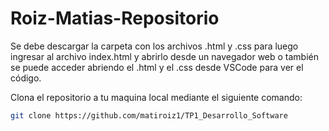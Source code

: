 # Roiz-Matias-Repositorio
Se debe descargar la carpeta con los archivos .html y .css para luego ingresar al archivo index.html y abrirlo desde un navegador web o también se puede acceder abriendo el .html y el .css desde VSCode para ver el código.

Clona el repositorio a tu maquina local mediante el siguiente comando:
```bash
git clone https://github.com/matiroiz1/TP1_Desarrollo_Software
